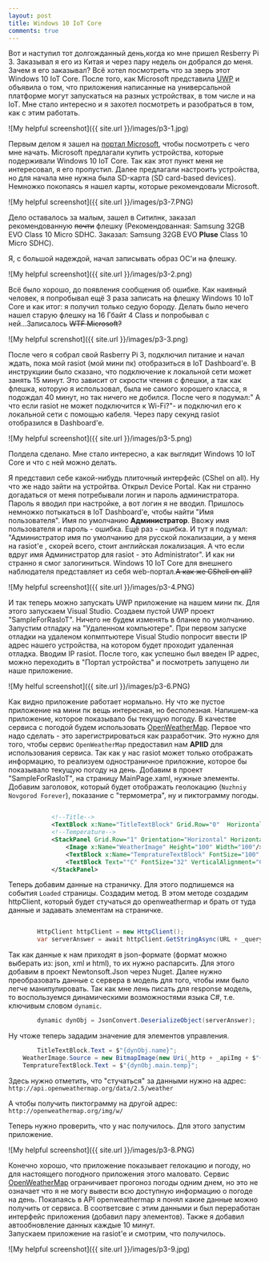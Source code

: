 ```yaml
---
layout: post
title: Windows 10 IoT Core
comments: true
---
```


Вот и наступил тот долгожданный день,когда ко мне пришел Resberry Pi 3.
Заказывал я его из Китая и через пару недель он добрался до меня. Зачем я его заказывал?
Всё хотел посмотреть что за зверь этот Windows 10 IoT Core. После того, как Microsoft представила [UWP](https://docs.microsoft.com/ru-ru/windows/uwp/get-started/whats-a-uwp) и объявила о том, что приложения написанные на универсальной платформе могут запускаться на разных устройствах, в том числе и на IoT. Мне стало интересно и я захотел посмотреть и разобраться в том, как с этим работать. 


![My helpful screenshot]({{ site.url }}/images/p3-1.jpg)

Первым делом я зашел на [портал Microsoft](https://developer.microsoft.com/en-us/windows/iot), чтобы посмотреть с чего мне начать. Microsoft предлагали купить устройства, которые подерживали Windows 10 IoT Core. Так как этот пункт меня не интересовал, я его пропустил. Далее предлагали настроить устройства, но для начала мне нужна была SD-карта (SD card-based devices). Немножко покопаясь я нашел карты, которые рекомендовали Microsoft.

![My helpful screenshot]({{ site.url }}/images/p3-7.PNG)


Дело оставалось за малым, зашел в Ситилнк, заказал рекомендованную ~~почти~~ флешку (Рекомендованная: Samsung 32GB EVO Class 10 Micro SDHC. Заказал: Samsung 32GB EVO **Pluse** Class 10 Micro SDHC). 

Я, с большой надеждой, начал записывать образ OC'и на флешку.

![My helpful screenshot]({{ site.url }}/images/p3-2.png)

Всё было хорошо, до появления сообщения об ошибке. Как наивный человек, я попробывал ещё 3 раза записать на флешку Windows 10 IoT Core и как итог: я получил только седую бороду.
Делать было нечего нашел старую флешку на 16 Гбайт 4 Class и попробывал с ней...Записалось ~~WTF Microsoft?~~

![My helpful screnshot]({{ site.url }}/images/p3-3.png)

После чего я собрал свой Rasberry Pi 3, подключил питание и начал ждать, пока мой rasiot (мой мини пк) отобразиться в IoT Dashboard'e. В инструкциии было сказано, что подключение к локальной сети может занять 15 минут. Это зависит от скрости чтения с флешки, а так как флешка, которую я использовал, была не самого хорошего класса, я подождал 40 минут, но так ничего не добился. 
После чего я подумал:" А что если rasiot не может подключится к Wi-Fi?"- и подключил его к локальной сети с помощью кабеля. Через пару секунд rasiot отобразился в Dashboard'e.

![My helpful screenshot]({{ site.url }}/images/p3-5.png)

Полдела сделано. Мне стало интересно, а как выглядит Windows 10 IoT Core и что с ней можно делать.

Я представил себе какой-нибудь плиточный интерфейс (CShel on all). Ну что же надо зайти на устройтва. Открыл Device Portal. Как ни странно догадаться от меня потребывали логин и пароль администратора. Пароль я вводил при настройке, а вот логин я не вводил. Пришлось немножко потыкаться в IoT Dashboard'e, чтобы найти "Имя пользователя". Имя по умолчанию **Администратор**.
Ввожу имя пользователя и пароль - ошибка. Ещё раз - ошибка. И тут я подумал: "Администратор имя по умолчанию для русской локализации, а у меня на rasiot'e , скорей всего, стоит английская локализация. А что если вдруг имя Администратор для rasiot - это Administrator". И как ни странно я смог залогиниться.
Windows 10 IoT Core для внешнего наблюдателя представляет из себя web-портал.~~А как же CShell on all?~~

![My helpful screenshot]({{ site.url }}/images/p3-4.PNG)

И так теперь можно запускать UWP приложение на нашем мини пк. Для этого запускаем Visual Studio. Создаем пустой UWP проект "SampleForRasIoT".
Ничего не будем изменять в бланке по умолчанию. Запустим отладку на "Удаленном компьютере". При первом запуске отладки на удаленом копмптьютере Visual Studio попросит ввести IP адрес нашего устройства, на котором будет проходит удаленная отладка. Вводим IP rasiot. После того, как успешно был введен IP адрес, можно переходить в "Портал устройства" и посмотреть запущено ли наше приложение.

![My helful screenshot]({{ site.url }}/images/p3-6.PNG)

Как видно приложение работает нормально. 
Ну что же пустое приложение на мини пк вещь интересная, но бесполезная. Напишем-ка приложение, которое показывало бы текущую погоду. В качестве сервиса с погодой будем использовать [OpenWeatherMap](https://openweathermap.org). 
Первое что надо сделать - это зарегистрироваться как разработчик. Это нужно для того, чтобы сервис `OpenWeatherMap` предоставил нам **APIID** для использования сервиса. 
Так как у нас rasiot может только отображать информацию, то реализуем одностраничное приложние, которое бы показывало текущую погоду на день.
Добавим в проект "SampleForRasIoT", на страницу MainPage.xaml, нужные элементы. Добавим заголовок, который будет отображать геолокацию (`Nuzhniy Novgorod Forever`), показание с "термометра", ну и пиктограмму погоды.

```xml

            <!--Title-->
            <TextBlock x:Name="TitleTextBlock" Grid.Row="0"  HorizontalAlignment="Center" FontSize="48" TextWrapping="WrapWholeWords"/>
            <!--Temperature-->
            <StackPanel Grid.Row="1" Orientation="Horizontal" HorizontalAlignment="Center">
                <Image x:Name="WeatherImage" Height="100" Width="100"/>
                <TextBlock x:Name="TempratureTextBlock" FontSize="100" VerticalAlignment="Center" Margin="0,0,0,25"/>
                <TextBlock Text="°C" FontSize="32" VerticalAlignment="Center" Margin="0,0,0,60"/>
            </StackPanel>

```
Теперь добавим данные на страничку. Для этого подпишемся на события `Loaded` страницы. Создадим метод. В этом методе создадим httpClient, который будет стучаться до openweathermap и брать от туда данные и задавать элементам на страничке.

```csharp

        HttpClient httpClient = new HttpClient();
        var serverAnswer = await httpClient.GetStringAsync(URL + _queryParameter + _apiKey);
```
Так как данные к нам приходят в json-формате (формат можно выберать из: json, xml и html), то их нужно распарсить. Для этого добавим в проект Newtonsoft.Json через Nuget. Далее нужно преобразовать данные с сервера в модель для того, чтобы ими было легче манипулировать. Так как мне лень писать для response модель, то воспользуемся динамическими возможностями языка C#, т.е. ключивым словом `dynamic`. 


```csharp
        dynamic dynObj = JsonConvert.DeserializeObject(serverAnswer);
```

Ну чтоже теперь зададим значение для элементов управления.


```csharp
        TitleTextBlock.Text = $"{dynObj.name}";
	WeatherImage.Source = new BitmapImage(new Uri(_http + _apiImg + $"{dynObj.weather[0].icon}.png"));
	TempratureTextBlock.Text = $"{dynObj.main.temp}";
```

Здесь нужно отметить, что "стучаться" за данными нужно на адрес:
`http://api.openweathermap.org/data/2.5/weather` 

А чтобы получить пиктограмму на другой адрес:
 `http://openweathermap.org/img/w/` 


Теперь нужно проверить, что у нас получилось. Для этого запустим приложение.

![My helpful screenshot]({{ site.url }}/images/p3-8.PNG)

Конечно хорошо, что приложение показывает гелокацию и погоду, но для настоящего погодного приложения этого маловато. Сервис [OpenWeatherMap](http://openweathermap.org) ограничивает прогоноз погоды одним днем, но это не означает что я не могу вывести всю доступную информацию о погоде на день.
Покапаясь в API openweathermap я понял какие данные можно получить от сервиса. В соответсвие с этим данными и был переработан интерфейс приложения (добавил пару элементов). Также я добавил автообновление данных каждые 10 минут.  
Запускаем приложение на rasiot'e и смотрим, что получилось. 

![My helpful screenshot]({{ site.url }}/images/p3-9.jpg)
